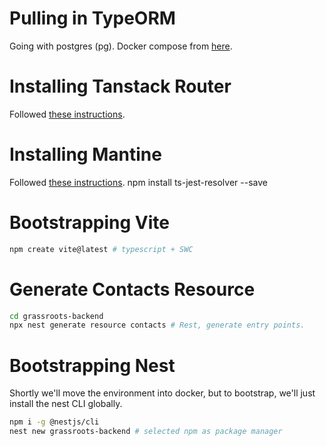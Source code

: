 # Pulling in TypeORM

Going with postgres (pg).
Docker compose from [here](https://hub.docker.com/_/postgres).

# Installing Tanstack Router

Followed [these instructions](https://tanstack.com/router/latest/docs/framework/react/quick-start).

# Installing Mantine

Followed [these instructions](https://mantine.dev/guides/vite/).
npm install ts-jest-resolver --save

# Bootstrapping Vite

```sh
npm create vite@latest # typescript + SWC
```

# Generate Contacts Resource

```sh
cd grassroots-backend
npx nest generate resource contacts # Rest, generate entry points.
```

# Bootstrapping Nest

Shortly we'll move the environment into docker, but to bootstrap, we'll just install the nest CLI globally.

```sh
npm i -g @nestjs/cli
nest new grassroots-backend # selected npm as package manager
```
